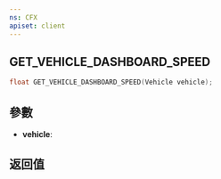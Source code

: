 ```yaml
---
ns: CFX
apiset: client
---
```

## GET_VEHICLE_DASHBOARD_SPEED

```c
float GET_VEHICLE_DASHBOARD_SPEED(Vehicle vehicle);
```


## 參數
* **vehicle**: 

## 返回值
